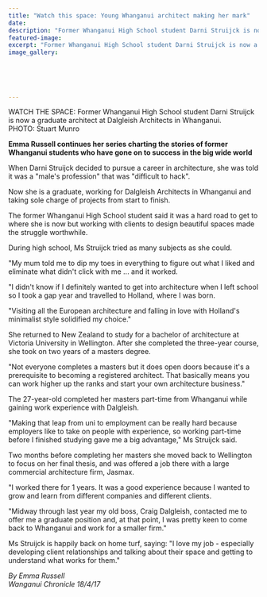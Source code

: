 ```yaml
---
title: "Watch this space: Young Whanganui architect making her mark"
date: 
description: "Former Whanganui High School student Darni Struijck is now a graduate architect at Dalgleish Architects in Whanganui..."
featured-image: 
excerpt: "Former Whanganui High School student Darni Struijck is now a graduate architect at Dalgleish Architects in Whanganui."
image_gallery:
	
	
	
	
	
---
```


<p><span>WATCH THE SPACE: Former Whanganui High School student Darni Struijck is now a graduate architect at Dalgleish Architects in Whanganui. <br />PHOTO: Stuart Munro</span></p>
<p><strong>Emma Russell continues her series charting the stories of former Whanganui students who have gone on to success in the big wide world</strong></p>
<p>When Darni Struijck decided to pursue a career in architecture, she was told it was a "male's profession" that was "difficult to hack".</p>
<p>Now she is a graduate, working for Dalgleish Architects in Whanganui and taking sole charge of projects from start to finish.</p>
<p>The former Whanganui High School student said it was a hard road to get to where she is now but working with clients to design beautiful spaces made the struggle worthwhile.</p>
<p>During high school, Ms Struijck tried as many subjects as she could.</p>
<p>"My mum told me to dip my toes in everything to figure out what I liked and eliminate what didn't click with me ... and it worked.</p>
<p>"I didn't know if I definitely wanted to get into architecture when I left school so I took a gap year and travelled to Holland, where I was born.</p>
<p>"Visiting all the European architecture and falling in love with Holland's minimalist style solidified my choice."</p>
<p>She returned to New Zealand to study for a bachelor of architecture at Victoria University in Wellington. After she completed the three-year course, she took on two years of a masters degree.</p>
<p>"Not everyone completes a masters but it does open doors because it's a prerequisite to becoming a registered architect. That basically means you can work higher up the ranks and start your own architecture business."</p>
<p>The 27-year-old completed her masters part-time from Whanganui while gaining work experience with Dalgleish.</p>
<p>"Making that leap from uni to employment can be really hard because employers like to take on people with experience, so working part-time before I finished studying gave me a big advantage," Ms Struijck said.</p>
<p>Two months before completing her masters she moved back to Wellington to focus on her final thesis, and was offered a job there with a large commercial architecture firm, Jasmax.</p>
<p>"I worked there for 1 years. It was a good experience because I wanted to grow and learn from different companies and different clients.</p>
<p>"Midway through last year my old boss, Craig Dalgleish, contacted me to offer me a graduate position and, at that point, I was pretty keen to come back to Whanganui and work for a smaller firm."</p>
<p>Ms Struijck is happily back on home turf, saying: "I love my job - especially developing client relationships and talking about their space and getting to understand what works for them."</p>
<p class="clear syndicator"><em>By Emma Russell</em><br /><em>Wanganui Chronicle 18/4/17&nbsp;</em></p>

